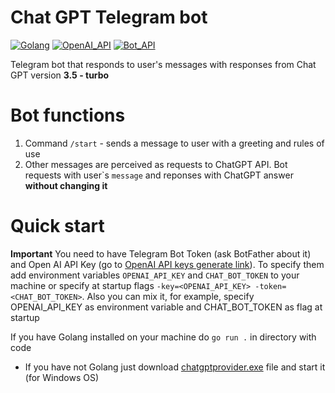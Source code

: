 # Chat GPT Telegram bot
[![Golang](https://img.shields.io/github/go-mod/go-version/nskryukov/chatgpt_tg_bot)](https://go.dev/blog/go1.18)
[![OpenAI_API](https://img.shields.io/badge/OpenAI%20API-April%2C%202023-blue)](https://platform.openai.com/docs/guides/chat)
[![Bot_API](https://img.shields.io/badge/Telegram%20Bot%20API-April%2C%202023-blue)](https://core.telegram.org/bots/api)

Telegram bot that responds to user's messages with responses from Chat GPT version **3.5 - turbo**

# Bot functions
1. Command ```/start``` - sends a message to user with a greeting and rules of use
2. Other messages are perceived as requests to ChatGPT API. Bot requests with user`s ```message``` and reponses with ChatGPT answer **without changing it**

# Quick start

**Important** You need to have Telegram Bot Token (ask BotFather about it) and Open AI API Key (go to [OpenAI API keys generate link](https://platform.openai.com/account/api-keys)). To specify them add environment variables ```OPENAI_API_KEY``` and ```CHAT_BOT_TOKEN``` to your machine or specify at startup flags ```-key=<OPENAI_API_KEY> -token=<CHAT_BOT_TOKEN>```. Also you can mix it, for example, specify OPENAI_API_KEY as environment variable and CHAT_BOT_TOKEN as flag at startup

If you have Golang installed on your machine do ```go run .``` in directory with code
* If you have not Golang just download [chatgptprovider.exe](https://github.com/NSKryukov/chatgpt_tg_bot/blob/main/chatgptprovider.exe) file and start it (for Windows OS)

